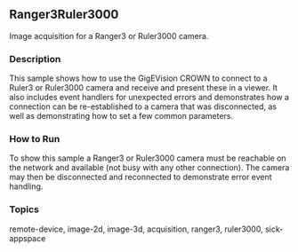 ## Ranger3Ruler3000

Image acquisition for a Ranger3 or Ruler3000 camera.

### Description

This sample shows how to use the GigEVision CROWN to connect to a Ruler3 or Ruler3000 camera and
receive and present these in a viewer. It also includes event handlers for unexpected errors and
demonstrates how a connection can be re-established to a camera that was disconnected, as well as
demonstrating how to set a few common parameters.

### How to Run

To show this sample a Ranger3 or Ruler3000 camera must be reachable on the network and available (not busy with
any other connection). The camera may then be disconnected and reconnected to demonstrate error event handling.

### Topics

remote-device, image-2d, image-3d, acquisition, ranger3, ruler3000, sick-appspace
